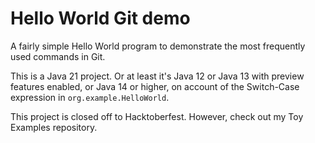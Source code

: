 # Hello World Git demo

A fairly simple Hello World program to demonstrate the most frequently used 
commands in Git.

This is a Java 21 project. Or at least it's Java 12 or Java 13 with preview 
features enabled, or Java 14 or higher, on account of the Switch-Case expression 
in `org.example.HelloWorld`.

This project is closed off to Hacktoberfest. However, check out my Toy Examples 
repository.
